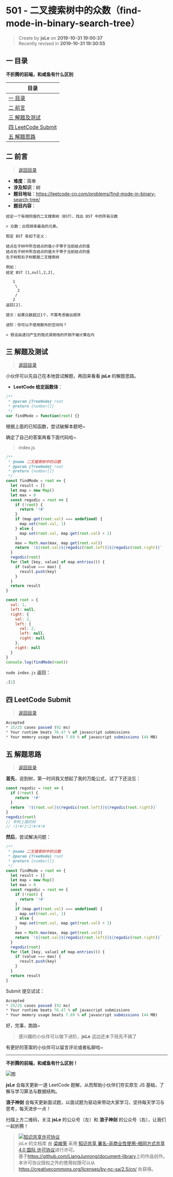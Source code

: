 # 501 - 二叉搜索树中的众数（find-mode-in-binary-search-tree）

> Create by **jsLe** on **2019-10-31 19:00:37**  
> Recently revised in **2019-10-31 19:30:55**

## <a name="chapter-one" id="chapter-one"></a>一 目录

**不折腾的前端，和咸鱼有什么区别**

| 目录                                                                                             |
| ------------------------------------------------------------------------------------------------ |
| [一 目录](#chapter-one)                                                                          |
| <a name="catalog-chapter-two" id="catalog-chapter-two"></a>[二 前言](#chapter-two)               |
| <a name="catalog-chapter-three" id="catalog-chapter-three"></a>[三 解题及测试](#chapter-three)   |
| <a name="catalog-chapter-four" id="catalog-chapter-four"></a>[四 LeetCode Submit](#chapter-four) |
| <a name="catalog-chapter-five" id="catalog-chapter-five"></a>[五 解题思路](#chapter-five)        |

## <a name="chapter-two" id="chapter-two"></a>二 前言

> [返回目录](#chapter-one)

- **难度**：简单
- **涉及知识**：树
- **题目地址**：https://leetcode-cn.com/problems/find-mode-in-binary-search-tree/
- **题目内容**：

```
给定一个有相同值的二叉搜索树（BST），找出 BST 中的所有众数

> 众数：出现频率最高的元素。

假定 BST 有如下定义：

结点左子树中所含结点的值小于等于当前结点的值
结点右子树中所含结点的值大于等于当前结点的值
左子树和右子树都是二叉搜索树

例如：
给定 BST [1,null,2,2],

   1
    \
     2
    /
   2
返回[2].

提示：如果众数超过1个，不需考虑输出顺序

进阶：你可以不使用额外的空间吗？

> 假设由递归产生的隐式调用栈的开销不被计算在内
```

## <a name="chapter-three" id="chapter-three"></a>三 解题及测试

> [返回目录](#chapter-one)

小伙伴可以先自己在本地尝试解题，再回来看看 **jsLe** 的解题思路。

- **LeetCode 给定函数体**：

```js
/**
 * @param {TreeNode} root
 * @return {number[]}
 */
var findMode = function(root) {}
```

根据上面的已知函数，尝试破解本题吧~

确定了自己的答案再看下面代码哈~

> index.js

```js
/**
 * @name 二叉搜索树中的众数
 * @param {TreeNode} root
 * @return {number[]}
 */
const findMode = root => {
  let result = []
  let map = new Map()
  let max = 0
  const regodic = root => {
    if (!root) {
      return '!#'
    }
    if (map.get(root.val) === undefined) {
      map.set(root.val, 1)
    } else {
      map.set(root.val, map.get(root.val) + 1)
    }
    max = Math.max(max, map.get(root.val))
    return `!${root.val}${regodic(root.left)}${regodic(root.right)}`
  }
  regodic(root)
  for (let [key, value] of map.entries()) {
    if (value === max) {
      result.push(key)
    }
  }
  return result
}

const root = {
  val: 1,
  left: null,
  right: {
    val: 2,
    left: {
      val: 2,
      left: null,
      right: null
    },
    right: null
  }
}
console.log(findMode(root))
```

`node index.js` 返回：

```js
;[2]
```

## <a name="chapter-four" id="chapter-four"></a>四 LeetCode Submit

> [返回目录](#chapter-one)

```js
Accepted
* 25/25 cases passed (92 ms)
* Your runtime beats 76.47 % of javascript submissions
* Your memory usage beats 7.69 % of javascript submissions (44 MB)
```

## <a name="chapter-five" id="chapter-five"></a>五 解题思路

> [返回目录](#chapter-one)

**首先**，说到树，第一时间我又想起了我的万能公式，试了下还没忘：

```js
const regodic = root => {
  if (!root) {
    return '!#'
  }
  return `!${root.val}${regodic(root.left)}${regodic(root.right)}`
}
regodic(root)
// 举例上面的树
// !1!#!2!2!#!#!#
```

**然后**，尝试解决问题：

```js
/**
 * @name 二叉搜索树中的众数
 * @param {TreeNode} root
 * @return {number[]}
 */
const findMode = root => {
  let result = []
  let map = new Map()
  let max = 0
  const regodic = root => {
    if (!root) {
      return '!#'
    }
    if (map.get(root.val) === undefined) {
      map.set(root.val, 1)
    } else {
      map.set(root.val, map.get(root.val) + 1)
    }
    max = Math.max(max, map.get(root.val))
    return `!${root.val}${regodic(root.left)}${regodic(root.right)}`
  }
  regodic(root)
  for (let [key, value] of map.entries()) {
    if (value === max) {
      result.push(key)
    }
  }
  return result
}
```

Submit 提交试试：

```js
Accepted
* 25/25 cases passed (92 ms)
* Your runtime beats 76.47 % of javascript submissions
* Your memory usage beats 7.69 % of javascript submissions (44 MB)
```

好，完事，跑路~

> 感兴趣的小伙伴可以做下进阶，**jsLe** 这边还未下班先不搞了

有更好的答案的小伙伴可以留言评论或者私聊哈~

---

**不折腾的前端，和咸鱼有什么区别！**

![图](../../../public-repertory/img/z-index-small.png)

**jsLe** 会每天更新一道 LeetCode 题解，从而帮助小伙伴们夯实原生 JS 基础，了解与学习算法与数据结构。

**浪子神剑** 会每天更新面试题，以面试题为驱动来带动大家学习，坚持每天学习与思考，每天进步一点！

扫描上方二维码，关注 **jsLe** 的公众号（左）和 **浪子神剑** 的公众号（右），让我们一起折腾！

> <a rel="license" href="http://creativecommons.org/licenses/by-nc-sa/4.0/"><img alt="知识共享许可协议" style="border-width:0" src="https://i.creativecommons.org/l/by-nc-sa/4.0/88x31.png" /></a><br /><span xmlns:dct="http://purl.org/dc/terms/" property="dct:title">jsLe 的文档库</span> 由 <a xmlns:cc="http://creativecommons.org/ns#" href="https://github.com/LiangJunrong/document-library" property="cc:attributionName" rel="cc:attributionURL">梁峻荣</a> 采用 <a rel="license" href="http://creativecommons.org/licenses/by-nc-sa/4.0/">知识共享 署名-非商业性使用-相同方式共享 4.0 国际 许可协议</a>进行许可。<br />基于<a xmlns:dct="http://purl.org/dc/terms/" href="https://github.com/LiangJunrong/document-library" rel="dct:source">https://github.com/LiangJunrong/document-library</a>上的作品创作。<br />本许可协议授权之外的使用权限可以从 <a xmlns:cc="http://creativecommons.org/ns#" href="https://creativecommons.org/licenses/by-nc-sa/2.5/cn/" rel="cc:morePermissions">https://creativecommons.org/licenses/by-nc-sa/2.5/cn/</a> 处获得。
